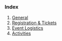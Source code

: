 ### Index
1. [General](https://github.com/LandingFestival/FAQ.md/blob/master/1.%20General.md)
2. [Registration & Tickets](https://github.com/LandingFestival/FAQ.md/blob/master/2.%20Registration%20%26%20Tickets.md)
3. [Event Logistics](https://github.com/LandingFestival/FAQ.md/blob/master/3.%20Event%20Logistics.md)
4. [Activities](https://github.com/LandingFestival/FAQ.md/blob/master/4.%20Activities.md)
